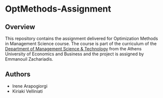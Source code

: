 # OptMethods-Assignment

## Overview
This repository contains the assignment delivered for Optimization Methods in Management Science course. The course is part of the curriculum of the [Department of Management Science & Technology](https://www.dept.aueb.gr/en/dmst) from the Athens University of Economics and Business and the project is assigned by Emmanouil Zachariadis.

## Authors
* Irene Arapogiorgi
* Kiriaki Velliniati